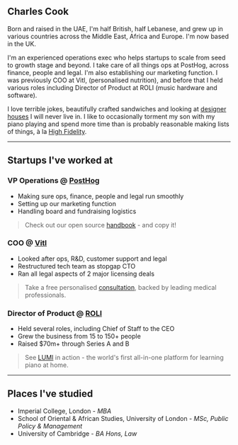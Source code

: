 ## Charles Cook

Born and raised in the UAE, I'm half British, half Lebanese, and grew up in various countries across the Middle East, Africa and Europe. I'm now based in the UK. 

I'm an experienced operations exec who helps startups to scale from seed to growth stage and beyond. I take care of all things ops at PostHog, across finance, people and legal. I'm also establishing our marketing function. I was previously COO at Vitl, (personalised nutrition), and before that I held various roles including Director of Product at ROLI (music hardware and software).

I love terrible jokes, beautifully crafted sandwiches and looking at [designer houses](https://www.themodernhouse.com/) I will never live in. I like to occasionally torment my son with my piano playing and spend more time than is probably reasonable making lists of things, à la [High Fidelity](https://en.wikipedia.org/wiki/High_Fidelity_(film)).

------

## Startups I've worked at

### VP Operations @ [PostHog](https://posthog.com)

- Making sure ops, finance, people and legal run smoothly
- Setting up our marketing function
- Handling board and fundraising logistics

> Check out our open source [handbook](https://posthog.com/handbook/) - and copy it!

### COO @ [Vitl](https://vitl.com)

- Looked after ops, R&D, customer support and legal
- Restructured tech team as stopgap CTO
- Ran all legal aspects of 2 major licensing deals

> Take a free personalised [consultation](https://vitl.com/consultation), backed by leading medical professionals.

### Director of Product @ [ROLI](https://roli.com)

- Held several roles, including Chief of Staff to the CEO
- Grew the business from 15 to 150+ people
- Raised $70m+ through Series A and B

> See [LUMI](https://playlumi.com/) in action - the world's first all-in-one platform for learning piano at home.

------

## Places I've studied

- Imperial College, London - _MBA_
- School of Oriental & African Studies, University of London - _MSc, Public Policy & Management_
- University of Cambridge - _BA Hons, Law_

